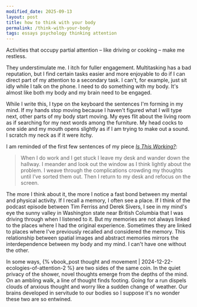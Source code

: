 ```yaml
---
modified_date: 2025-09-13
layout: post
title: how to think with your body
permalink: /think-with-your-body
tags: essays psychology thinking attention
---
```


Activities that occupy partial attention – like driving or cooking – make me restless.
<!--more-->
They understimulate me.
I itch for fuller engagement.
Multitasking has a bad reputation, but I find certain tasks easier and more enjoyable to do if I can direct part of my attention to a secondary task.
I can't, for example, just sit idly while I talk on the phone.
I need to do something with my body.
It's almost like both my body and my brain need to be engaged.

While I write this, I type on the keyboard the sentences I'm forming in my mind.
If my hands stop moving because I haven't figured what I will type next, other parts of my body start moving.
My eyes flit about the living room as if searching for my next words among the furniture.
My head cocks to one side and my mouth opens slightly as if I am trying to make out a sound.
I scratch my neck as if it were itchy.

I am reminded of the first few sentences of my piece [_Is This Working?_](https://okjuan.medium.com/is-this-working-d3e75f4e204):
> When I do work and I get stuck I leave my desk and wander down the hallway.
> I meander and look out the window as I think lightly about the problem.
> I weave through the complications crowding my thoughts until I’ve sorted them out.
> Then I return to my desk and refocus on the screen.

The more I think about it, the more I notice a fast bond between my mental and physical activity.
If I recall a memory, I often see a place.
If I think of the podcast episode between Tim Ferriss and Derek Sivers, I see in my mind's eye the sunny valley in Washington state near British Columbia that I was driving through when I listened to it.
But my memories are not always linked to the places where I had the original experience.
Sometimes they are linked to places where I've previously recalled and considered the memory.
This relationship between spatial images and abstract memories mirrors the interdependence between my body and my mind.
I can't have one without the other.

In some ways, {% vbook_post thought and movement | 2024-12-22-ecologies-of-attention-2 %} are two sides of the same coin.
In the quiet privacy of the shower, novel thoughts emerge from the depths of the mind.
On an ambling walk, a line of thought finds footing.
Going for a run dispels clouds of anxious thought and worry like a sudden change of weather.
Our brains developed in servitude to our bodies so I suppose it's no wonder these two are so entwined.
